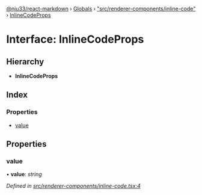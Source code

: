 [@nju33/react-markdown](../README.md) › [Globals](../globals.md) › ["src/renderer-components/inline-code"](../modules/_src_renderer_components_inline_code_.md) › [InlineCodeProps](_src_renderer_components_inline_code_.inlinecodeprops.md)

# Interface: InlineCodeProps

## Hierarchy

* **InlineCodeProps**

## Index

### Properties

* [value](_src_renderer_components_inline_code_.inlinecodeprops.md#value)

## Properties

###  value

• **value**: *string*

*Defined in [src/renderer-components/inline-code.tsx:4](https://github.com/nju33/react-markdown/blob/7fe748e/src/renderer-components/inline-code.tsx#L4)*
